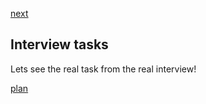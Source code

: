 <a href="02.md">next</a>
<h2>Interview tasks</h2>

<div>
Lets see the real task from the real interview!
</div>

<a href="00.md">plan</a>
